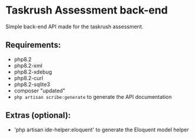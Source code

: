 # Taskrush Assessment back-end

Simple back-end API made for the taskrush assessment.

Requirements:
---
- php8.2
- php8.2-xml
- php8.2-xdebug
- php8.2-curl
- php8.2-sqlite3
- composer "updated"
- `php artisan scribe:generate` to generate the API documentation

Extras (optional):
---
- 'php artisan ide-helper:eloquent' to generate the Eloquent model helper
